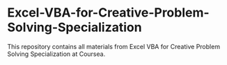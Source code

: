 # Excel-VBA-for-Creative-Problem-Solving-Specialization

This repository contains all materials from Excel VBA for Creative Problem Solving Specialization at Coursea.
